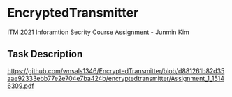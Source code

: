 # EncryptedTransmitter
ITM 2021 Inforamtion Secrity Course Assignment - Junmin Kim

## Task Description
https://github.com/wnsals1346/EncryptedTransmitter/blob/d881261b82d35aae92333ebb77e2e704e7ba424b/encryptedtransmitter/Assignment_1_15146309.pdf
